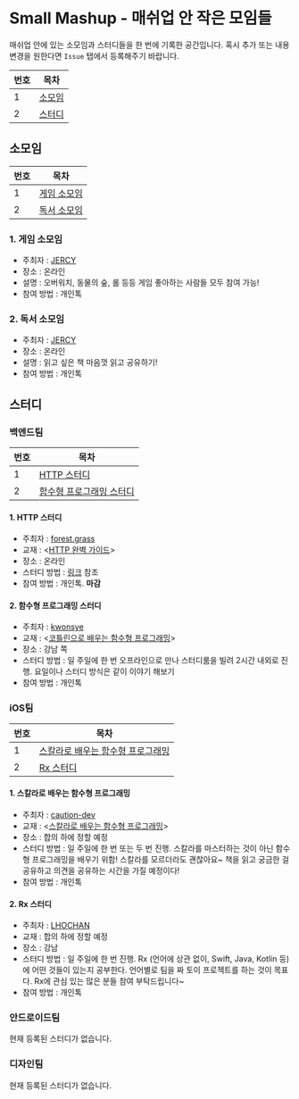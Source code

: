 # Small Mashup - 매쉬업 안 작은 모임들

매쉬업 안에 있는 소모임과 스터디들을 한 번에 기록한 공간입니다. 혹시 추가 또는 내용 변경을 원한다면 `Issue` 탭에서 등록해주기 바랍니다.

|번호|목차|
|---|---|
|1|[소모임](#소모임)|
|2|[스터디](#스터디)|

## 소모임

|번호|목차|
|---|---|
|1|[게임 소모임](#1-게임-소모임)|
|2|[독서 소모임](#2-독서-소모임)|

### 1. 게임 소모임

- 주최자 : [JERCY](https://github.com/Jeasunglee)
- 장소 : 온라인  
- 설명 : 오버워치, 동물의 숲, 롤 등등 게임 좋아하는 사람들 모두 참여 가능!
- 참여 방법 : 개인톡

### 2. 독서 소모임

- 주최자 : [JERCY](https://github.com/Jeasunglee)
- 장소 : 온라인  
- 설명 : 읽고 싶은 책 마음껏 읽고 공유하기!
- 참여 방법 : 개인톡

## 스터디

### 백엔드팀

|번호|목차|
|---|---|
|1|[HTTP 스터디](#1-HTTP-스터디)|
|2|[함수형 프로그래밍 스터디](#2-함수형-프로그래밍-스터디)|

#### 1. HTTP 스터디

- 주최자 : [forest.grass](https://github.com/korea8378)
- 교재 : <[HTTP 완벽 가이드](http://www.yes24.com/Product/Goods/15381085)>  
- 장소 : 온라인  
- 스터디 방법 : [링크](https://www.notion.so/HTTP-69702cea7ec54823878d1d3392231e76) 참조
- 참여 방법 : 개인톡. **마감**

#### 2. 함수형 프로그래밍 스터디

- 주최자 : [kwonsye](https://github.com/kwonsye)
- 교재 : <[코틀린으로 배우는 함수형 프로그래밍](http://www.yes24.com/Product/Goods/84899008)>  
- 장소 : 강남 쪽  
- 스터디 방법 : 일 주일에 한 번 오프라인으로 만나 스터디룸을 빌려 2시간 내외로 진행. 요일이나 스터디 방식은 같이 이야기 해보기
- 참여 방법 : 개인톡

### iOS팀

|번호|목차|
|---|---|
|1|[스칼라로 배우는 함수형 프로그래밍](#1-스칼라로-배우는-함수형-프로그래밍)|
|2|[Rx 스터디](#2-Rx-스터디)|

#### 1. 스칼라로 배우는 함수형 프로그래밍

- 주최자 : [caution-dev](https://github.com/caution-dev)
- 교재 : <[스칼라로 배우는 함수형 프로그래밍](http://www.yes24.com/Product/Goods/16969986?Acode=101)>
- 장소 : 합의 하에 정할 예정
- 스터디 방법 : 일 주일에 한 번 또는 두 번 진행. 스칼라를 마스터하는 것이 아닌 함수형 프로그래밍을 배우기 위함! 스칼라를 모르더라도 괜찮아요~ 책을 읽고 궁금한 걸 공유하고 의견을 공유하는 시간을 가질 예정이다!
- 참여 방법 : 개인톡

#### 2. Rx 스터디

- 주최자 : [LHOCHAN](https://github.com/LHOCHAN)
- 교재 : 합의 하에 정할 예정
- 장소 : 강남
- 스터디 방법 : 일 주일에 한 번 진행. Rx (언어에 상관 없이, Swift, Java, Kotlin 등) 에 어떤 것들이 있는지 공부한다. 언어별로 팀을 짜 토이 프로젝트를 하는 것이 목표다. Rx에 관심 있는 많은 분들 참여 부탁드립니다~
- 참여 방법 : 개인톡

### 안드로이드팀

현재 등록된 스터디가 없습니다.

### 디자인팀

현재 등록된 스터디가 없습니다.